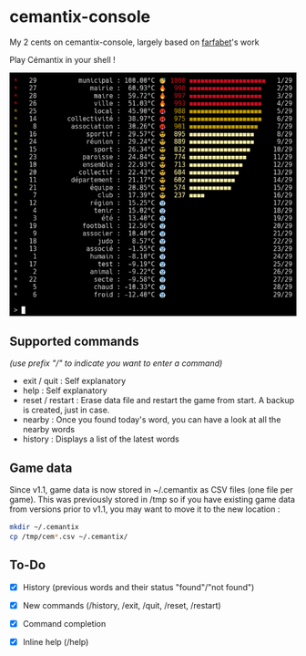 # cemantix-console
My 2 cents on cemantix-console, largely based on [farfabet](https://github.com/farfabet)'s work

Play Cémantix in your shell !

![Screenshot](doc/screenshot.png)

## Supported commands
*(use prefix "/" to indicate you want to enter a command)*
- exit / quit : Self explanatory
- help : Self explanatory
- reset / restart : Erase data file and restart the game from start. A backup is created, just in case.
- nearby : Once you found today's word, you can have a look at all the nearby words
- history : Displays a list of the latest words

## Game data
Since v1.1, game data is now stored in ~/.cemantix as CSV files (one file per game). This was previously stored in /tmp so if you have existing game data from versions prior to v1.1, you may want to move it to the new location :
```bash
mkdir ~/.cemantix
cp /tmp/cem*.csv ~/.cemantix/
```

## To-Do
- [X] History (previous words and their status "found"/"not found")
- [X] New commands (/history, /exit, /quit, /reset, /restart)
- [X] Command completion
- [X] Inline help (/help)

